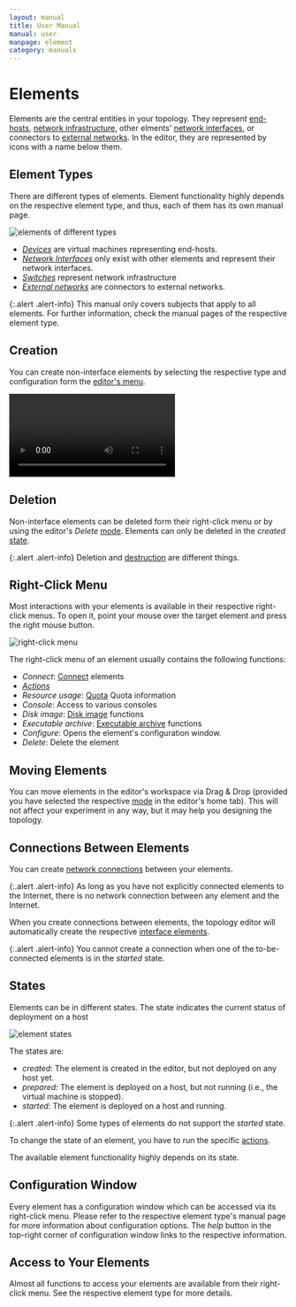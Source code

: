 ```yaml
---
layout: manual
title: User Manual
manual: user
manpage: element
category: manuals
---
```


# Elements

Elements are the central entities in your topology. They represent [end-hosts](device), [network infrastructure](switch), other elments' [network interfaces](interface), or connectors to [external networks](external_network). In the editor, they are represented by icons with a name below them.

## Element Types

There are different types of elements. Element functionality highly depends on the respective element type, and thus, each of them has its own manual page.

![elements of different types](../img/element_types.png)

* [*Devices*](device) are virtual machines representing end-hosts.
* [*Network Interfaces*](interface) only exist with other elements and represent their network interfaces.
* [*Switches*](switch) represent network infrastructure
* [*External networks*](external_network) are connectors to external networks.

{:.alert .alert-info}
This manual only covers subjects that apply to all elements. For further information, check the manual pages of the respective element type.

## Creation

You can create non-interface elements by selecting the respective type and configuration form the [editor's menu](../topology/editor#menu).

<video autoplay loop>
	<source src="../vid/element_create.m4v" type="video/mp4">
</video>

## Deletion

Non-interface elements can be deleted form their right-click menu or by using the editor's _Delete_ [mode](../topology/editor#mode).
Elements can only be deleted in the _created_ [state](#state).

{:.alert .alert-info}
Deletion and [destruction](action#destroy) are different things.


## Right-Click Menu

Most interactions with your elements is available in their respective right-click menus. To open it, point your mouse over the target element and press the right mouse button.

![right-click menu](../img/element-rightclick.png)

The right-click menu of an element usually contains the following functions:

* *Connect*: [Connect](#connection) elements
* [*Actions*](action)
* *Resource usage*: [Quota](../account#quota) Quota information
* *Console*: Access to various consoles
* *Disk image*: [Disk image](device/image) functions
* *Executable archive*: [Executable archive](device/executable_archive) functions
* *Configure*: Opens the element's configuration window.
* *Delete*: Delete the element

## Moving Elements

You can move elements in the editor's workspace via Drag & Drop (provided you have selected the respective [mode](../topology/editor#mode) in the editor's home tab). This will not affect your experiment in any way, but it may help you designing the topology.

## <a name="connection"></a>Connections Between Elements

You can create [network connections](../connection) between your elements.

{:.alert .alert-info}
As long as you have not explicitly connected elements to the Internet, there is no network connection between any element and the Internet.

When you create connections between elements, the topology editor will automatically create the respective [interface elements](interface).

{:.alert .alert-info}
You cannot create a connection when one of the to-be-connected elements is in the _started_ state.

## <a name="state"></a>States

Elements can be in different states. The state indicates the current status of deployment on a host

![element states](../img/element_states.png)

The states are:

* *created*: The element is created in the editor, but not deployed on any host yet.
* *prepared*: The element is deployed on a host, but not running (i.e., the virtual machine is stopped).
* *started*: The element is deployed on a host and running.

{:.alert .alert-info}
Some types of elements do not support the _started_ state.

To change the state of an element, you have to run the specific [actions](action).

The available element functionality highly depends on its state.


## Configuration Window

Every element has a configuration window which can be accessed via its right-click menu. Please refer to the respective element type's manual page for more information about configuration options. The _help_ button in the top-right corner of configuration window links to the respective information.


## Access to Your Elements

Almost all functions to access your elements are available from their right-click menu. See the respective element type for more details.


